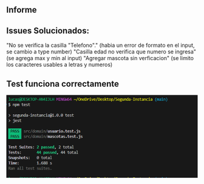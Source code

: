 ## Informe

## Issues Solucionados:
"No se verifica la casilla "Telefono"." (habia un error de formato en el input, se cambio a type number)
"Casilla edad no verifica que numero se ingresa" (se agrega max y min al input)
"Agregar mascota sin verficacion" (se limito los caracteres usables a letras y numeros)

## Test funciona correctamente
![alt text](image-4.png)